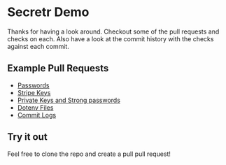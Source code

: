 # Secretr Demo

Thanks for having a look around. Checkout some of the pull requests and checks on each. Also have a look at the commit history with the checks against each commit.

## Example Pull Requests

- [Passwords](https://github.com/Secretrco/demo/pull/6/files)
- [Stripe Keys](https://github.com/Secretrco/demo/pull/5/files)
- [Private Keys and Strong passwords](https://github.com/Secretrco/demo/pull/4/files)
- [Dotenv Files](https://github.com/Secretrco/demo/pull/3/files)
- [Commit Logs](https://github.com/Secretrco/demo/commits/master)

## Try it out

Feel free to clone the repo and create a pull pull request!
